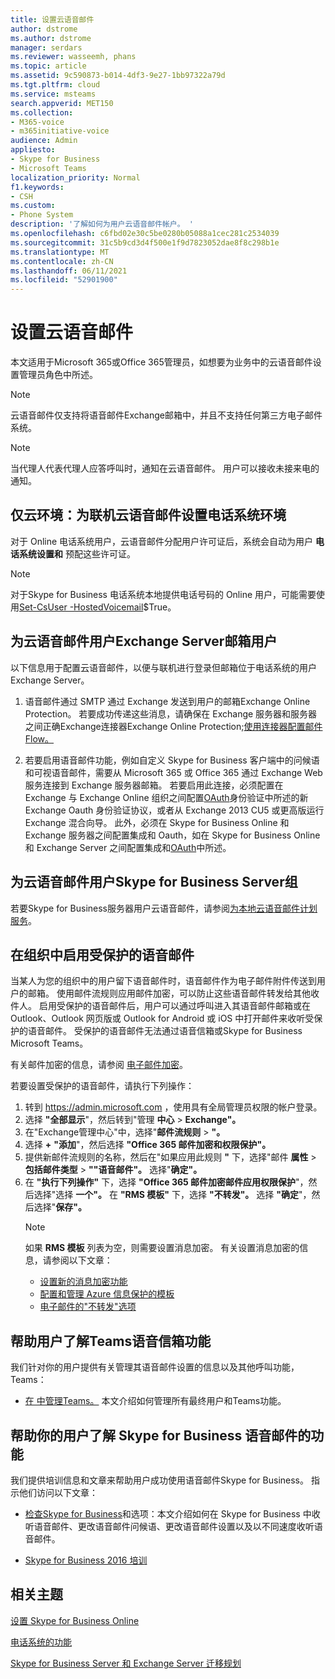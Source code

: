 ```yaml
---
title: 设置云语音邮件
author: dstrome
ms.author: dstrome
manager: serdars
ms.reviewer: wasseemh, phans
ms.topic: article
ms.assetid: 9c590873-b014-4df3-9e27-1bb97322a79d
ms.tgt.pltfrm: cloud
ms.service: msteams
search.appverid: MET150
ms.collection:
- M365-voice
- m365initiative-voice
audience: Admin
appliesto:
- Skype for Business
- Microsoft Teams
localization_priority: Normal
f1.keywords:
- CSH
ms.custom:
- Phone System
description: '了解如何为用户云语音邮件帐户。 '
ms.openlocfilehash: c6fbd02e30c5be0280b05088a1cec281c2534039
ms.sourcegitcommit: 31c5b9cd3d4f500e1f9d7823052dae8f8c298b1e
ms.translationtype: MT
ms.contentlocale: zh-CN
ms.lasthandoff: 06/11/2021
ms.locfileid: "52901900"
---
```

# <a name="set-up-cloud-voicemail"></a>设置云语音邮件

本文适用于Microsoft 365或Office 365管理员，如想要为业务中的云语音邮件设置管理员角色中所述。 [](/microsoft-365/admin/add-users/about-admin-roles)

> [!NOTE]
> 云语音邮件仅支持将语音邮件Exchange邮箱中，并且不支持任何第三方电子邮件系统。 

> [!NOTE]
> 当代理人代表代理人应答呼叫时，通知在云语音邮件。 用户可以接收未接来电的通知。

## <a name="cloud-only-environments-set-up-cloud-voicemail-for-online-phone-system-users"></a>仅云环境：为联机云语音邮件设置电话系统环境

对于 Online 电话系统用户，云语音邮件分配用户许可证后，系统会自动为用户 **电话系统设置和** 预配这些许可证。 

> [!NOTE]
> 对于Skype for Business 电话系统本地提供电话号码的 Online 用户，可能需要使用[Set-CsUser -HostedVoicemail](/powershell/module/skype/set-csuser?view=skype-ps)$True。 

## <a name="set-up-cloud-voicemail-for-exchange-server-mailbox-users"></a>为云语音邮件用户Exchange Server邮箱用户

以下信息用于配置云语音邮件，以便与联机进行登录但邮箱位于电话系统的用户Exchange Server。 
  
1. 语音邮件通过 SMTP 通过 Exchange 发送到用户的邮箱Exchange Online Protection。 若要成功传递这些消息，请确保在 Exchange 服务器和服务器之间正确Exchange连接器Exchange Online Protection;[使用连接器配置邮件Flow。](/exchange/mail-flow-best-practices/use-connectors-to-configure-mail-flow/use-connectors-to-configure-mail-flow) 

2. 若要启用语音邮件功能，例如自定义 Skype for Business 客户端中的问候语和可视语音邮件，需要从 Microsoft 365 或 Office 365 通过 Exchange Web 服务连接到 Exchange 服务器邮箱。 若要启用此连接，必须配置在 Exchange 与 Exchange Online 组织之间配置[OAuth](/exchange/configure-oauth-authentication-between-exchange-and-exchange-online-organizations-exchange-2013-help)身份验证中所述的新 Exchange Oauth 身份验证协议，或者从 Exchange 2013 CU5 或更高版运行 Exchange 混合向导。 此外，必须在 Skype for Business Online 和 Exchange 服务器之间配置集成和 Oauth，如在 Skype for Business Online 和 Exchange Server 之间配置集成和[OAuth](/skypeforbusiness/deploy/integrate-with-exchange-server/oauth-with-online-and-on-premises)中所述。 

## <a name="set-up-cloud-voicemail-for-skype-for-business-server-users"></a>为云语音邮件用户Skype for Business Server组

若要Skype for Business服务器用户云语音邮件，请参阅[为本地云语音邮件计划服务](/skypeforbusiness/hybrid/plan-cloud-voicemail)。

## <a name="enabling-protected-voicemail-in-your-organization"></a>在组织中启用受保护的语音邮件

当某人为您的组织中的用户留下语音邮件时，语音邮件作为电子邮件附件传送到用户的邮箱。 使用邮件流规则应用邮件加密，可以防止这些语音邮件转发给其他收件人。 启用受保护的语音邮件后，用户可以通过呼叫进入其语音邮件邮箱或在 Outlook、Outlook 网页版或 Outlook for Android 或 iOS 中打开邮件来收听受保护的语音邮件。 受保护的语音邮件无法通过语音信箱或Skype for Business Microsoft Teams。

有关邮件加密的信息，请参阅 [电子邮件加密](/microsoft-365/compliance/email-encryption?view=o365-worldwide)。

若要设置受保护的语音邮件，请执行下列操作：

1. 转到 https://admin.microsoft.com ，使用具有全局管理员权限的帐户登录。
2. 选择 **"全部显示**"，然后转到"管理 **中心**  >  **Exchange"。**
3. 在"Exchange管理中心"中，选择"**邮件流规则**  >  **"。**
4. 选择 **+** **"添加**"，然后选择 **"Office 365 邮件加密和权限保护"。**
5. 提供新邮件流规则的名称，然后在"如果应用此规则 **"** 下，选择"邮件 **属性**  >  **包括邮件类型**  >  **""语音邮件"。** 选择"**确定"。**
6. 在 **"执行下列操作"** 下，选择 **"Office 365 邮件加密邮件应用权限保护**"，然后选择"选择 **一个"。** 在 **"RMS 模板"** 下，选择 **"不转发"。** 选择 **"确定**"，然后选择"**保存"。**
    > [!NOTE]
    > 如果 **RMS 模板** 列表为空，则需要设置消息加密。 有关设置消息加密的信息，请参阅以下文章：
    > - [设置新的消息加密功能](/microsoft-365/compliance/set-up-new-message-encryption-capabilities?view=o365-worldwide)
    > - [配置和管理 Azure 信息保护的模板](/information-protection/deploy-use/configure-policy-templates)
    > - [电子邮件的"不转发"选项](/information-protection/deploy-use/configure-usage-rights#do-not-forward-option-for-emails)

## <a name="help-your-users-learn-teams-voicemail-features"></a>帮助用户了解Teams语音信箱功能

我们针对你的用户提供有关管理其语音邮件设置的信息以及其他呼叫功能，Teams：

- [在 中管理Teams。](https://support.office.com/article/manage-your-call-settings-in-teams-456cb611-3477-496f-b31a-6ab752a7595f) 本文介绍如何管理所有最终用户和Teams功能。 

## <a name="help-your-users-learn-skype-for-business-voicemail-features"></a>帮助你的用户了解 Skype for Business 语音邮件的功能

我们提供培训信息和文章来帮助用户成功使用语音邮件Skype for Business。 指示他们访问以下文章：

- [检查Skype for Business](https://support.office.com/article/2deea7f8-831f-4e85-a0d4-b34da55945a8)和选项：本文介绍如何在 Skype for Business 中收听语音邮件、更改语音邮件问候语、更改语音邮件设置以及以不同速度收听语音邮件。

- [Skype for Business 2016 培训](https://support.office.com/article/eb2081bc-fd0a-4eda-94da-5a39f369ee74)

## <a name="related-topics"></a>相关主题
[设置 Skype for Business Online](/skypeforbusiness/set-up-skype-for-business-online/set-up-skype-for-business-online)

[电话系统的功能](here-s-what-you-get-with-phone-system.md)

[Skype for Business Server 和 Exchange Server 迁移规划](/SkypeForBusiness/hybrid/plan-um-migration)
